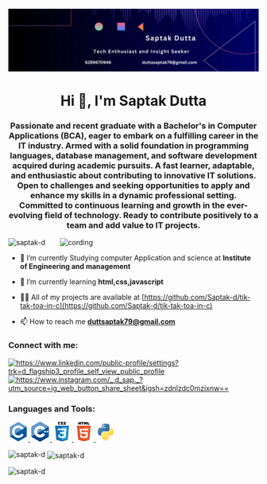 ![logo](https://github.com/Saptak-d/Saptak-d/blob/main/Black%20Technology%20LinkedIn%20Banner%20(1).png)
<h1 align="center">Hi 👋, I'm Saptak Dutta</h1>
<h3 align="center">Passionate and recent graduate with a Bachelor's in Computer Applications (BCA), eager to embark on a fulfilling career in the IT industry. Armed with a solid foundation in programming languages, database management, and software development acquired during academic pursuits. A fast learner, adaptable, and enthusiastic about contributing to innovative IT solutions. Open to challenges and seeking opportunities to apply and enhance my skills in a dynamic professional setting. Committed to continuous learning and growth in the ever-evolving field of technology. Ready to contribute positively to a team and add value to IT projects.</h3>
<img align="right" alt="cording" width="400" src="https://miro.medium.com/v2/resize:fit:828/format:webp/1*zsYhj2_adfK-bSkljqol2A.jpeg"

<p align="left"> <img src="https://komarev.com/ghpvc/?username=saptak-d&label=Profile%20views&color=0e75b6&style=flat" alt="saptak-d" /> </p>

- 🔭 I’m currently Studying computer Application and science at **Institute of Engineering and management**

- 🌱 I’m currently learning **html,css,javascript**

- 👨‍💻 All of my projects are available at [https://github.com/Saptak-d/tik-tak-toa-in-c](https://github.com/Saptak-d/tik-tak-toa-in-c)

- 📫 How to reach me **duttsaptak79@gmail.com**

<h3 align="left">Connect with me:</h3>
<p align="left">
<a href="https://linkedin.com/in/https://www.linkedin.com/public-profile/settings?trk=d_flagship3_profile_self_view_public_profile" target="blank"><img align="center" src="https://raw.githubusercontent.com/rahuldkjain/github-profile-readme-generator/master/src/images/icons/Social/linked-in-alt.svg" alt="https://www.linkedin.com/public-profile/settings?trk=d_flagship3_profile_self_view_public_profile" height="30" width="40" /></a>
<a href="https://instagram.com/https://www.instagram.com/_.d_sap._?utm_source=ig_web_button_share_sheet&igsh=zdnlzdc0mzixnw==" target="blank"><img align="center" src="https://raw.githubusercontent.com/rahuldkjain/github-profile-readme-generator/master/src/images/icons/Social/instagram.svg" alt="https://www.instagram.com/_.d_sap._?utm_source=ig_web_button_share_sheet&igsh=zdnlzdc0mzixnw==" height="30" width="40" /></a>
</p>

<h3 align="left">Languages and Tools:</h3>
<p align="left"> <a href="https://www.cprogramming.com/" target="_blank" rel="noreferrer"> <img src="https://raw.githubusercontent.com/devicons/devicon/master/icons/c/c-original.svg" alt="c" width="40" height="40"/> </a> <a href="https://www.w3schools.com/cpp/" target="_blank" rel="noreferrer"> <img src="https://raw.githubusercontent.com/devicons/devicon/master/icons/cplusplus/cplusplus-original.svg" alt="cplusplus" width="40" height="40"/> </a> <a href="https://www.w3schools.com/css/" target="_blank" rel="noreferrer"> <img src="https://raw.githubusercontent.com/devicons/devicon/master/icons/css3/css3-original-wordmark.svg" alt="css3" width="40" height="40"/> </a> <a href="https://www.w3.org/html/" target="_blank" rel="noreferrer"> <img src="https://raw.githubusercontent.com/devicons/devicon/master/icons/html5/html5-original-wordmark.svg" alt="html5" width="40" height="40"/> </a> <a href="https://www.python.org" target="_blank" rel="noreferrer"> <img src="https://raw.githubusercontent.com/devicons/devicon/master/icons/python/python-original.svg" alt="python" width="40" height="40"/> </a> </p>

<p><img align="left" src="https://github-readme-stats.vercel.app/api/top-langs?username=saptak-d&show_icons=true&locale=en&layout=compact" alt="saptak-d" /></p>

<p>&nbsp;<img align="center" src="https://github-readme-stats.vercel.app/api?username=saptak-d&show_icons=true&locale=en" alt="saptak-d" /></p>

<p><img align="center" src="https://github-readme-streak-stats.herokuapp.com/?user=saptak-d&" alt="saptak-d" /></p>

